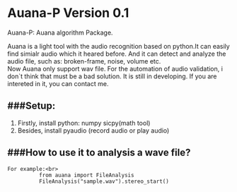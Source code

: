 Auana-P Version 0.1
=======

Auana-P: Auana algorithm Package.<br>

Auana is a light tool with the audio recognition based on python.It can easily find simialr audio which it heared before. And it can detect and analyze the audio file, such as: broken-frame, noise, volume etc.<br>
Now Auana only support wav file. For the automation of audio validation, i don`t think that must be a bad solution. It is still in developing. If you are intereted in it, you can contact me.<br>

###Setup:
-----------------------------------
1) Firstly, install python: numpy sicpy(math tool)<br>
2) Besides, install pyaudio (record audio or play audio)<br>



###How to use it to analysis a wave file?
-----------------------------------
    For example:<br>
              from auana import FileAnalysis
              FileAnalysis("sample.wav").stereo_start()
